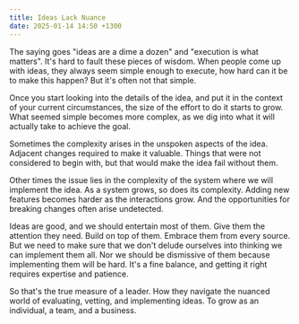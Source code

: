 ```yaml
---
title: Ideas Lack Nuance
date: 2025-01-14 14:50 +1300
---
```


The saying goes "ideas are a dime a dozen" and "execution is what matters". It's hard to fault these pieces of wisdom. When people come up with ideas, they always seem simple enough to execute, how hard can it be to make this happen? But it's often not that simple.

Once you start looking into the details of the idea, and put it in the context of your current circumstances, the size of the effort to do it starts to grow. What seemed simple becomes more complex, as we dig into what it will actually take to achieve the goal.

Sometimes the complexity arises in the unspoken aspects of the idea. Adjacent changes required to make it valuable. Things that were not considered to begin with, but that would make the idea fail without them.

Other times the issue lies in the complexity of the system where we will implement the idea. As a system grows, so does its complexity. Adding new features becomes harder as the interactions grow. And the opportunities for breaking changes often arise undetected.

Ideas are good, and we should entertain most of them. Give them the attention they need. Build on top of them. Embrace them from every source. But we need to make sure that we don't delude ourselves into thinking we can implement them all. Nor we should be dismissive of them because implementing them will be hard. It's a fine balance, and getting it right requires expertise and patience.

So that's the true measure of a leader. How they navigate the nuanced world of evaluating, vetting, and implementing ideas. To grow as an individual, a team, and a business.
